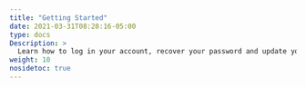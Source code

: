 ```yaml
---
title: "Getting Started"
date: 2021-03-31T08:28:16-05:00
type: docs
Description: >
  Learn how to log in your account, recover your password and update your user data.
weight: 10
nosidetoc: true
---
```

